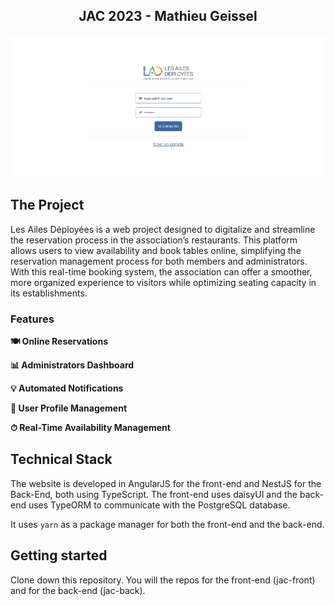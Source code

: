 <h2 align="center">
  JAC 2023 - Mathieu Geissel
</h2>

<div align="center">
  <img src="./assets/login-page.png" alt="Log-in Page" />
</div>


## The Project
Les Ailes Déployées is a web project designed to digitalize and streamline the reservation process in the association’s restaurants. This platform allows users to view availability and book tables online, simplifying the reservation management process for both members and administrators. With this real-time booking system, the association can offer a smoother, more organized experience to visitors while optimizing seating capacity in its establishments.

### Features

**🍽 Online Reservations**

**📊 Administrators Dashboard**

**💡 Automated Notifications**

**👥 User Profile Management**

**⏱ Real-Time Availability Management**

## Technical Stack
The website is developed in AngularJS for the front-end and NestJS for the Back-End, both using TypeScript. The front-end uses daisyUI and the back-end uses TypeORM to communicate with the PostgreSQL database.

It uses `yarn` as a package manager for both the front-end and the back-end.

## Getting started

Clone down this repository. You will the repos for the front-end (jac-front) and for the back-end (jac-back).
